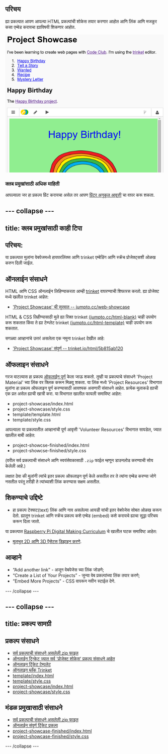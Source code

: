 ## परिचय

ह्या प्रकल्पात आपण आपल्या HTML प्रकल्पांची शोकेस तयार करणार आहोत आणि लिंक आणि मजकूर कसा एम्बेड करायचा ह्याविषयी शिकणार आहोत.

![screenshot](images/showcase-intro.png)

### क्लब प्रमुखांसाठी अधिक माहिती

आपल्याला जर हा प्रकल्प प्रिंट करायचा असेल तर आपण [प्रिंटर अनुकूल आवृत्ती](https://projects.raspberrypi.org/en/projects/project-showcase/print) चा वापर करू शकता.

## \--- collapse \---

## title: क्लब प्रमुखांसाठी काही टिपा

## परिचय:

या प्रकल्पात मुलांना वेबपेजमध्ये हायपरलिंक्स आणि trinket एम्बेडिंग आणि स्क्रॅच प्रोजेक्ट्सशी ओळख करुन दिली जाईल.

## ऑनलाईन संसाधने

HTML आणि CSS ऑनलाईन लिहिण्याकरता आम्ही [trinket](https://trinket.io/) वापरण्याची शिफारस करतो. ह्या प्रोजेक्ट मध्ये खलील trinket आहेत:

* ['Project Showcase' ची सुरवात -- jumpto.cc/web-showcase](http://jumpto.cc/web-showcase)

HTML & CSS लिहीण्यासाठी मुले ह्या रिक्त trinket [(jumpto.cc/html-blank)](http://jumpto.cc/html-blank) चाही उपयोग करू शकतात किंवा ते ह्या टेम्प्लेट trinket [(jumpto.cc/html-template)](http://jumpto.cc/html-template) चाही उपयोग करू शकतात.

सगळ्या आव्हानांचे उत्तरं असलेला एक नमुना trinket देखील आहे:

* ['Project Showcase' संपूर्ण -- trinket.io/html/5b815ab120](https://trinket.io/html/5b815ab120)

## ऑफलाइन संसाधने

गरज वाटल्यास हा प्रकल्प [ऑफलाईन पूर्ण](https://www.codeclubprojects.org/en-GB/resources/webdev-working-offline/) केला जाऊ शकतो. तुम्ही या प्रकल्पाचे संसाधने 'Project Material' च्या लिंक वर​ क्लिक करून मिळवू शकता. या लिंक मध्ये 'Project Resources' विभागात मुलांना हा प्रकल्प ऑफलाइन पूर्ण करण्यासाठी आवश्यक असणारी संसाधने आहेत. प्रत्येक मुलाकडे ह्याची एक प्रत असेल ह्याची खात्री करा. या विभागात खालील फायली समाविष्ट आहेत:

* project-showcase/index.html
* project-showcase/style.css
* template/template.html
* template/style.css

आपल्याला या प्रकल्पातील आव्हानांची पूर्ण आवृत्ती 'Volunteer Resources' विभागात सापडेल, ज्यात खालील बाबी आहेत:

* project-showcse-finished/index.html
* project-showcse-finished/style.css

(वरील सर्व प्रकल्पाची संसाधने आणि स्वयंसेवकासाठी `.zip` फाईल म्हणून डाउनलोड करण्याची सोय केलेली आहे.)

लक्षात ठेवा की मुलांनी त्यांचे इतर प्रकल्प ऑफलाइन पूर्ण केले असतील तर ते त्यांना एम्बेड करण्या जोगे नसतील परंतु तरीही ते त्यांच्याशी लिंक करण्यास सक्षम असतील.

## शिकण्याचे उद्दिष्टे

* हा प्रकल्प टेक्सट(text) लिंक आणि नाव असलेल्या आयडी यांची इतर वेबपेजेस सोबत ओळख करून देतो. ह्यातून trinket आणि स्क्रॅच प्रकल्प कशे एम्बेड (embed) कशे करायचे ह्याचा सुद्धा परिचय करून दिला जातो. 

या प्रकल्पात [ ​​Raspberry Pi Digital Making Curriculum](http://rpf.io/curriculum) चे खालील घटक समाविष्ट आहेत:

* [मूलभूत 2D आणि 3D ऍसेटस् डिझाइन करणे](https://www.raspberrypi.org/curriculum/design/creator).

## आव्हाने

* “Add another link” - अजून वेबपेजेस च्या लिंक जोडणे;
* “Create a List of Your Projects” - जुन्या वेब प्रकल्पांच्या लिंक तयार करणे;
* “Embed More Projects” - CSS वापरून नवीन स्टाईल देणे.

\--- /collapse \---

## \--- collapse \---

## title: प्रकल्प सामग्री

## प्रकल्प संसाधने

* [सर्व प्रकल्पाची संसाधने असलेली.zip फाइल](https://rpf.io/p/en/project-showcase-go)
* [ऑनलाईन ट्रिन्केट ज्यात सर्व 'प्रोजेक्ट शोकेस' प्रकल्प संसाधने आहेत](http://jumpto.cc/web-showcase)
* [ऑनलाइन ट्रिंकेट टेम्पलेट](http://jumpto.cc/trinket-template)
* [ऑनलाइन ब्लँक Trinket](http://jumpto.cc/trinket-blank)
* [template/index.html](resources/template-index.html)
* [template/style.css](resources/template-style.css)
* [project-showcase/index.html](resources/project-showcase-index.html)
* [project-showcase/style.css](resources/project-showcase-style.css)

## मंडळ प्रमुखासाठी संसाधने

* [सर्व प्रकल्पाची संसाधने असलेली.zip फाइल](https://rpf.io/p/en/project-showcase-go)
* [ऑनलाईन संपूर्ण ट्रिंकेट प्रकल्प](https://trinket.io/html/1d4d4c5ce1)
* [project-showcase-finished/index.html](resources/project-showcase-finished-index.html)
* [project-showcase-finished/style.css](resources/project-showcase-finished-style.css)

\--- /collapse \---